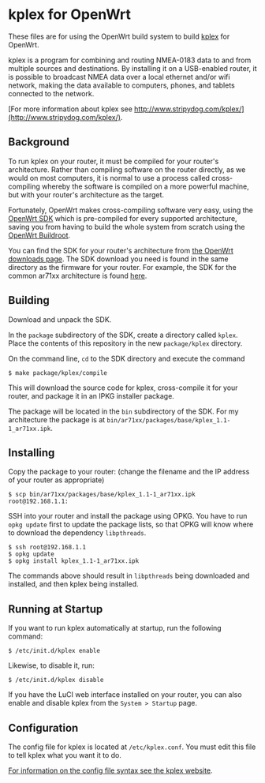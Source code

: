 kplex for OpenWrt
=================

These files are for using the OpenWrt build system to build [kplex](http://www.stripydog.com/kplex/) for OpenWrt.

kplex is a program for combining and routing NMEA-0183 data to and from multiple sources and destinations.
By installing it on a USB-enabled router, it is possible to broadcast NMEA data over a local ethernet and/or wifi network, making the data available to computers, phones, and tablets connected to the network.

[For more information about kplex see http://www.stripydog.com/kplex/](http://www.stripydog.com/kplex/).

## Background

To run kplex on your router, it must be compiled for your router's architecture.
Rather than compiling software on the router directly, as we would on most computers, it is normal to use a process called cross-compiling whereby the software is compiled on a more powerful machine, but with your router's architecture as the target.

Fortunately, OpenWrt makes cross-compiling software very easy, using the [OpenWrt SDK](http://wiki.openwrt.org/doc/howto/obtain.firmware.sdk) which is pre-compiled for every supported architecture, saving you from having to build the whole system from scratch using the [OpenWrt Buildroot](http://wiki.openwrt.org/doc/howto/buildroot.exigence).

You can find the SDK for your router's architecture from [the OpenWrt downloads page](http://downloads.openwrt.org/). The SDK download you need is found in the same directory as the firmware for your router.
For example, the SDK for the common ar71xx architecture is found [here](http://downloads.openwrt.org/barrier_breaker/14.07/ar71xx/generic/OpenWrt-SDK-ar71xx-for-linux-x86_64-gcc-4.8-linaro_uClibc-0.9.33.2.tar.bz2.).


## Building

Download and unpack the SDK.

In the `package` subdirectory of the SDK, create a directory called `kplex`.
Place the contents of this repository in the new `package/kplex` directory.

On the command line, `cd` to the SDK directory and execute the command

    $ make package/kplex/compile

This will download the source code for kplex, cross-compile it for your router, and package it in an IPKG installer package.

The package will be located in the `bin` subdirectory of the SDK. For my architecture the package is at `bin/ar71xx/packages/base/kplex_1.1-1_ar71xx.ipk`.


## Installing

Copy the package to your router: (change the filename and the IP address of your router as appropriate)

    $ scp bin/ar71xx/packages/base/kplex_1.1-1_ar71xx.ipk root@192.168.1.1:

SSH into your router and install the package using OPKG.
You have to run `opkg update` first to update the package lists, so that OPKG will know where to download the dependency `libpthreads`.

    $ ssh root@192.168.1.1
    $ opkg update
    $ opkg install kplex_1.1-1_ar71xx.ipk

The commands above should result in `libpthreads` being downloaded and installed, and then kplex being installed.


## Running at Startup

If you want to run kplex automatically at startup, run the following command:

    $ /etc/init.d/kplex enable

Likewise, to disable it, run:

    $ /etc/init.d/kplex disable

If you have the LuCI web interface installed on your router, you can also enable and disable kplex from the `System > Startup` page.


## Configuration

The config file for kplex is located at `/etc/kplex.conf`.
You must edit this file to tell kplex what you want it to do.

[For information on the config file syntax see the kplex website](http://www.stripydog.com/kplex/configuration.html).

